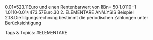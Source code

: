 0.01≈523.11Euro
und einen Rentenbarwert von
RBn= 50·1.0110−1
1.0110·0.01≈473.57Euro.30 2. ELEMENTARE ANALYSIS
Beispiel 2.18.DieTilgungsrechnung bestimmt die periodischen Zahlungen unter Berücksichtigung

   Tags & Topics:
   #ELEMENTARE